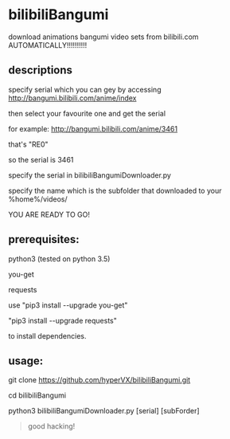 # bilibiliBangumi
download animations bangumi video sets from bilibili.com 
AUTOMATICALLY!!!!!!!!!!

## descriptions

specify serial which you can gey by accessing http://bangumi.bilibili.com/anime/index

then select your favourite one and get the serial

for example: http://bangumi.bilibili.com/anime/3461

that's "RE0"

so the serial is 3461

specify the serial in bilibiliBangumiDownloader.py

specify the name which is the subfolder that downloaded to your %home%/videos/

YOU ARE READY TO GO!

## prerequisites:
python3 (tested on python 3.5)

you-get

requests

use 
"pip3 install --upgrade you-get"

"pip3 install --upgrade requests"

to install dependencies.

## usage:
git clone https://github.com/hyperVX/bilibiliBangumi.git

cd bilibiliBangumi

python3 bilibiliBangumiDownloader.py [serial] [subForder]


> good hacking!

